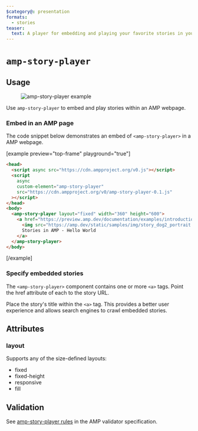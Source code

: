 ```yaml
---
$category@: presentation
formats:
  - stories
teaser:
  text: A player for embedding and playing your favorite stories in your own AMP site.
---
```


<!--
Copyright 2020 The AMP HTML Authors. All Rights Reserved.

Licensed under the Apache License, Version 2.0 (the "License");
you may not use this file except in compliance with the License.
You may obtain a copy of the License at

      http://www.apache.org/licenses/LICENSE-2.0

Unless required by applicable law or agreed to in writing, software
distributed under the License is distributed on an "AS-IS" BASIS,
WITHOUT WARRANTIES OR CONDITIONS OF ANY KIND, either express or implied.
See the License for the specific language governing permissions and
limitations under the License.
-->

# <a name="`amp-story-player`"></a> `amp-story-player`

## Usage

<figure class="centered-fig">
  <amp-anim alt="amp-story-player example" width="300" height="533" layout="fixed" src="https://github.com/ampproject/amphtml/raw/master/spec/img/amp-story-player.gif">
    <noscript>
    <img alt="amp-story-player example" src="https://github.com/ampproject/amphtml/raw/master/spec/img/amp-story-player.gif" />
  </noscript>
  </amp-anim>
</figure>

Use `amp-story-player` to embed and play stories within an AMP webpage.

### Embed in an AMP page

The code snippet below demonstrates an embed of `<amp-story-player>` in a AMP webpage.

[example preview="top-frame" playground="true"]

```html
<head>
  <script async src="https://cdn.ampproject.org/v0.js"></script>
  <script
    async
    custom-element="amp-story-player"
    src="https://cdn.ampproject.org/v0/amp-story-player-0.1.js"
  ></script>
</head>
<body>
  <amp-story-player layout="fixed" width="360" height="600">
    <a href="https://preview.amp.dev/documentation/examples/introduction/stories_in_amp/">
      <img src="https://amp.dev/static/samples/img/story_dog2_portrait.jpg" width="100%" height="100%" loading="lazy" amp-story-player-poster-img>
      Stories in AMP - Hello World
    </a>
  </amp-story-player>
</body>
```

[/example]

### Specify embedded stories

The `<amp-story-player>` component contains one or more `<a>` tags. Point the href attribute of each to the story URL.

Place the story's title within the `<a>` tag. This provides a better user experience and allows search engines to crawl embedded stories.

## Attributes

### layout

Supports any of the size-defined layouts:

<ul>
  <li>fixed</li>
  <li>fixed-height</li>
  <li>responsive</li>
  <li>fill</li>
</ul>

## Validation

See [amp-story-player rules](https://github.com/ampproject/amphtml/blob/master/extensions/amp-story-player/validator-amp-story-player.protoascii) in the AMP validator specification.
